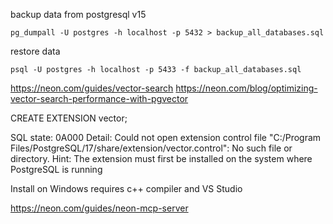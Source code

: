 backup data from postgresql v15
```
pg_dumpall -U postgres -h localhost -p 5432 > backup_all_databases.sql
```

restore data 
```
psql -U postgres -h localhost -p 5433 -f backup_all_databases.sql
```

https://neon.com/guides/vector-search
https://neon.com/blog/optimizing-vector-search-performance-with-pgvector

CREATE EXTENSION vector;

SQL state: 0A000
Detail: Could not open extension control file "C:/Program Files/PostgreSQL/17/share/extension/vector.control": No such file or directory.
Hint: The extension must first be installed on the system where PostgreSQL is running

Install on Windows requires c++ compiler and VS Studio

https://neon.com/guides/neon-mcp-server